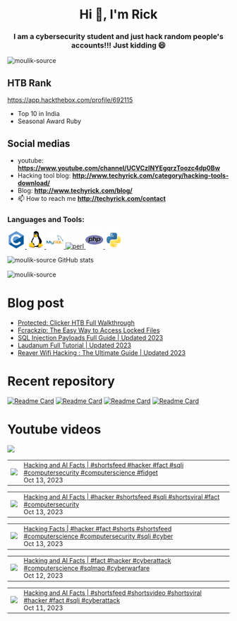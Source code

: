 <h1 align="center">Hi 👋, I'm Rick</h1>
<h3 align="center">I am a cybersecurity student and just hack random people's accounts!!! Just kidding 😄</h3>

<p align="left"> <img src="https://komarev.com/ghpvc/?username=moulik-source&label=Profile%20views&color=0e75b6&style=flat" alt="moulik-source" /> </p> 

## HTB Rank

https://app.hackthebox.com/profile/692115
- Top 10 in India
- Seasonal Award Ruby

## Social medias
- youtube: **https://www.youtube.com/channel/UCVCzINYEgqrzToozc4dp0Bw**
- Hacking tool blog: **http://www.techyrick.com/category/hacking-tools-download/**
- Blog: **http://www.techyrick.com/blog/**
- 📫 How to reach me **http://techyrick.com/contact**


<h3 align="left">Languages and Tools:</h3>
<p align="left"> <a href="https://www.cprogramming.com/" target="_blank"> <img src="https://raw.githubusercontent.com/devicons/devicon/master/icons/c/c-original.svg" alt="c" width="40" height="40"/> </a> <a href="https://www.linux.org/" target="_blank"> <img src="https://raw.githubusercontent.com/devicons/devicon/master/icons/linux/linux-original.svg" alt="linux" width="40" height="40"/> </a> <a href="https://www.mysql.com/" target="_blank"> <img src="https://raw.githubusercontent.com/devicons/devicon/master/icons/mysql/mysql-original-wordmark.svg" alt="mysql" width="40" height="40"/> </a> <a href="https://www.perl.org/" target="_blank"> <img src="https://api.iconify.design/logos-perl.svg" alt="perl" width="40" height="40"/> </a> <a href="https://www.php.net" target="_blank"> <img src="https://raw.githubusercontent.com/devicons/devicon/master/icons/php/php-original.svg" alt="php" width="40" height="40"/> </a> <a href="https://www.python.org" target="_blank"> <img src="https://raw.githubusercontent.com/devicons/devicon/master/icons/python/python-original.svg" alt="python" width="40" height="40"/> </a> </p>



![moulik-source GitHub stats](https://github-readme-stats.vercel.app/api?username=moulik-source&show_icons=true&theme=vision-friendly-dark)

<p><img align="center" src="https://github-readme-streak-stats.herokuapp.com/?user=moulik-source&theme=vision-friendly-dark" alt="moulik-source" /></p>

# Blog post
<!-- BLOG-POST-LIST:START -->
- [Protected: Clicker HTB Full Walkthrough](https://techyrick.com/clicker-htb/)
- [Fcrackzip: The Easy Way to Access Locked Files](https://techyrick.com/fcrackzip-full-tutorial/)
- [SQL Injection Payloads Full Guide | Updated 2023](https://techyrick.com/sql-injection-payload-tutorial/)
- [Laudanum Full Tutorial | Updated 2023](https://techyrick.com/laudanum-full-tutorial/)
- [Reaver Wifi Hacking : The Ultimate Guide | Updated 2023](https://techyrick.com/reaver-full-tutorial/)
<!-- BLOG-POST-LIST:END -->

# Recent repository 

[![Readme Card](https://github-readme-stats.vercel.app/api/pin/?username=moulik-source&repo=ddos&theme=outrun)](https://github.com/moulik-source/ddos) 
[![Readme Card](https://github-readme-stats.vercel.app/api/pin/?username=moulik-source&repo=port-scan&theme=outrun)](https://github.com/moulik-source/port-scan)
[![Readme Card](https://github-readme-stats.vercel.app/api/pin/?username=moulik-source&repo=moulik-source&theme=outrun)](https://github.com/moulik-source/moulik-source)
[![Readme Card](https://github-readme-stats.vercel.app/api/pin/?username=moulik-source&repo=hashmo&theme=outrun)](https://github.com/moulik-source/hashmo)

# Youtube videos

[<img src="https://img.shields.io/badge/-Subscribe-red?style=for-the-badge&logo=youtube&logoColor=white"/>](https://www.youtube.com/channel/UCVHmOOAGNcLK5k0i7G1gTrQ)

<!-- YOUTUBE:START --><table><tr><td><a href="https://www.youtube.com/watch?v=dQdjpg839A8"><img width="140px" src="https://i.ytimg.com/vi/dQdjpg839A8/mqdefault.jpg"></a></td>
<td><a href="https://www.youtube.com/watch?v=dQdjpg839A8">Hacking and AI Facts | #shortsfeed  #hacker #fact #sqli #computersecurity #computerscience #fidget</a><br/>Oct 13, 2023</td></tr></table>
<table><tr><td><a href="https://www.youtube.com/watch?v=VqmRoni_9fE"><img width="140px" src="https://i.ytimg.com/vi/VqmRoni_9fE/mqdefault.jpg"></a></td>
<td><a href="https://www.youtube.com/watch?v=VqmRoni_9fE">Hacking and AI Facts | #hacker #shortsfeed #sqli #shortsviral  #fact #computersecurity</a><br/>Oct 13, 2023</td></tr></table>
<table><tr><td><a href="https://www.youtube.com/watch?v=aX3IjrfFzUs"><img width="140px" src="https://i.ytimg.com/vi/aX3IjrfFzUs/mqdefault.jpg"></a></td>
<td><a href="https://www.youtube.com/watch?v=aX3IjrfFzUs">Hacking Facts |  #hacker #fact #shorts #shortsfeed  #computerscience #computersecurity #sqli #cyber</a><br/>Oct 13, 2023</td></tr></table>
<table><tr><td><a href="https://www.youtube.com/watch?v=9JM8Z__UifI"><img width="140px" src="https://i.ytimg.com/vi/9JM8Z__UifI/mqdefault.jpg"></a></td>
<td><a href="https://www.youtube.com/watch?v=9JM8Z__UifI">Hacking and AI Facts | #fact #hacker  #cyberattack #computerscience #sqlmap #cyberwarfare</a><br/>Oct 12, 2023</td></tr></table>
<table><tr><td><a href="https://www.youtube.com/watch?v=-nXcXVhg46E"><img width="140px" src="https://i.ytimg.com/vi/-nXcXVhg46E/mqdefault.jpg"></a></td>
<td><a href="https://www.youtube.com/watch?v=-nXcXVhg46E">Hacking and AI Facts | #shortsfeed #shortsvideo #shortsviral #hacker  #fact #sqli #cyberattack</a><br/>Oct 11, 2023</td></tr></table>
<!-- YOUTUBE:END -->

